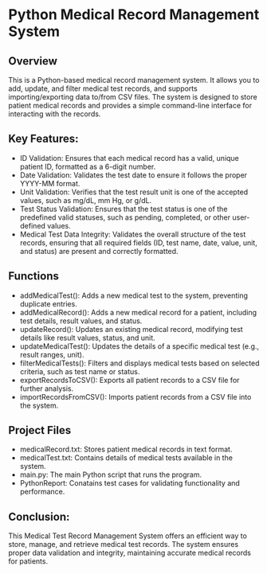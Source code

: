 

# Python Medical Record Management System

## Overview
This is a Python-based medical record management system. It allows you to add, update, and filter medical test records, and supports importing/exporting data to/from CSV files. The system is designed to store patient medical records and provides a simple command-line interface for interacting with the records.

## Key Features:
- ID Validation: Ensures that each medical record has a valid, unique patient ID, formatted as a 6-digit number.
- Date Validation: Validates the test date to ensure it follows the proper YYYY-MM format.
- Unit Validation: Verifies that the test result unit is one of the accepted values, such as mg/dL, mm Hg, or g/dL.
- Test Status Validation: Ensures that the test status is one of the predefined valid statuses, such as pending, completed, or other user-defined values.
- Medical Test Data Integrity: Validates the overall structure of the test records, ensuring that all required fields (ID, test name, date, value, unit, and status) are present and correctly formatted.

## Functions

- addMedicalTest(): Adds a new medical test to the system, preventing duplicate entries.
- addMedicalRecord(): Adds a new medical record for a patient, including test details, result values, and status.
- updateRecord(): Updates an existing medical record, modifying test details like result values, status, and unit.
- updateMedicalTest(): Updates the details of a specific medical test (e.g., result ranges, unit).
- filterMedicalTests(): Filters and displays medical tests based on selected criteria, such as test name or status.
- exportRecordsToCSV(): Exports all patient records to a CSV file for further analysis.
- importRecordsFromCSV(): Imports patient records from a CSV file into the system.


## Project Files
- medicalRecord.txt: Stores patient medical records in text format.
- medicalTest.txt: Contains details of medical tests available in the system.
- main.py: The main Python script that runs the program.
- PythonReport: Conatains test cases for validating functionality and performance.

## Conclusion:
This Medical Test Record Management System offers an efficient way to store, manage, and retrieve medical test records. The system ensures proper data validation and integrity, maintaining accurate medical records for patients.
